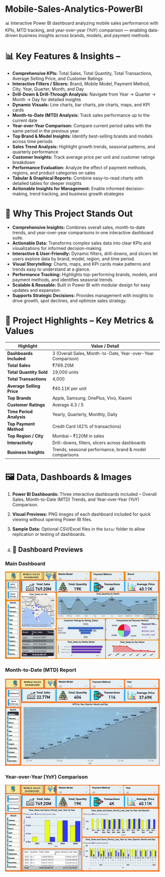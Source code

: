 # Mobile-Sales-Analytics-PowerBI
📊 Interactive Power BI dashboard analyzing mobile sales performance with KPIs, MTD tracking, and year-over-year (YoY) comparison — enabling data-driven business insights across brands, models, and payment methods.

# 📊 Key Features & Insights –

- **Comprehensive KPIs:** Total Sales, Total Quantity, Total Transactions, Average Selling Price, and Customer Ratings  
- **Interactive Filters / Slicers:** Brand, Mobile Model, Payment Method, City, Year, Quarter, Month, and Day  
- **Drill-Down & Drill-Through Analysis:** Navigate from Year → Quarter → Month → Day for detailed insights  
- **Dynamic Visuals:** Line charts, bar charts, pie charts, maps, and KPI cards  
- **Month-to-Date (MTD) Analysis:** Track sales performance up to the current date  
- **Year-over-Year Comparison:** Compare current period sales with the same period in the previous year  
- **Top Brand & Model Insights:** Identify best-selling brands and models across time periods  
- **Sales Trend Analysis:** Highlight growth trends, seasonal patterns, and quarterly performance  
- **Customer Insights:** Track average price per unit and customer ratings breakdown  
- **Performance Evaluation:** Analyze the effect of payment methods, regions, and product categories on sales  
- **Tabular & Graphical Reports:** Combine easy-to-read charts with detailed tables for deeper insights  
- **Actionable Insights for Management:** Enable informed decision-making, trend tracking, and business growth strategies


# 🌟 Why This Project Stands Out

- **Comprehensive Insights:** Combines overall sales, month-to-date trends, and year-over-year comparisons in one interactive dashboard suite.  
- **Actionable Data:** Transforms complex sales data into clear KPIs and visualizations for informed decision-making.  
- **Interactive & User-Friendly:** Dynamic filters, drill-downs, and slicers let users explore data by brand, model, region, and time period.  
- **Visual Storytelling:** Charts, maps, and KPI cards make patterns and trends easy to understand at a glance.  
- **Performance Tracking:** Highlights top-performing brands, models, and payment methods, and identifies seasonal trends.  
- **Scalable & Reusable:** Built in Power BI with modular design for easy updates and expansion.  
- **Supports Strategic Decisions:** Provides management with insights to drive growth, spot declines, and optimize sales strategy.

# 🚀 Project Highlights – Key Metrics & Values

| Highlight | Value / Detail |
|-----------|----------------|
| **Dashboards Included** | 3 (Overall Sales, Month-to-Date, Year-over-Year Comparison) |
| **Total Sales** | ₹769.20M |
| **Total Quantity Sold** | 19,000 units |
| **Total Transactions** | 4,000 |
| **Average Selling Price** | ₹40.11K per unit |
| **Top Brands** | Apple, Samsung, OnePlus, Vivo, Xiaomi |
| **Customer Ratings** | Average 4.3 / 5 |
| **Time Period Analysis** | Yearly, Quarterly, Monthly, Daily |
| **Top Payment Method** | Credit Card (42% of transactions) |
| **Top Region / City** | Mumbai – ₹120M in sales |
| **Interactivity** | Drill-downs, filters, slicers across dashboards |
| **Business Insights** | Trends, seasonal performance, brand & model comparisons |


# 🖼️ Data, Dashboards & Images

1. **Power BI Dashboards:** Three interactive dashboards included – Overall Sales, Month-to-Date (MTD) Trends, and Year-over-Year (YoY) Comparison.  
2. **Visual Previews:** PNG images of each dashboard included for quick viewing without opening Power BI files.  
3. **Sample Data:** Optional CSV/Excel files in the `Data/` folder to allow replication or testing of dashboards.

4. ## 📸 Dashboard Previews

### Main Dashboard
![Main Dashboard](https://github.com/moneshpondhekar/Mobile-Sales-Analytics-PowerBI/blob/main/Dashboard.png)


### Month-to-Date (MTD) Report
![MTD Report](https://github.com/moneshpondhekar/Mobile-Sales-Analytics-PowerBI/blob/main/MDT%20Report.png)

### Year-over-Year (YoY) Comparison
![YoY Comparison](https://github.com/moneshpondhekar/Mobile-Sales-Analytics-PowerBI/blob/main/Same%20Period%20Last%20Year.png)



